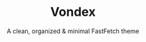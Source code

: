 <h1 align="center">
  Vondex
</h1>
<p align="center">
  A clean, organized & minimal FastFetch theme
</p>
